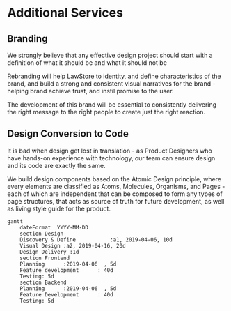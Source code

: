 # Additional Services

## Branding
We strongly believe that any effective design project should start with a definition of what it should be and what it should not be
		
Rebranding will help LawStore to identity, and define characteristics of the brand, and build a strong and consistent visual narratives for the brand - helping brand achieve trust, and instil promise to the user.

The development of this brand will be essential to consistently delivering the right message to the right people to create just the right reaction.

## Design Conversion to Code
It is bad when design get lost in translation - as Product Designers who have hands-on experience with technology, our team can ensure design and its code are exactly the same.
		
We build design components based on the Atomic Design principle, where every elements are classified as Atoms, Molecules, Organisms, and Pages - each of which are independent that can be composed to form any types of page structures, that  acts as source of truth for future development, as well as living style guide for the product.


~~~mermaid
gantt
    dateFormat  YYYY-MM-DD
    section Design
    Discovery & Define           :a1, 2019-04-06, 10d
    Visual Design :a2, 2019-04-16, 20d
    Design Delivery :1d
    section Frontend
    Planning      :2019-04-06  , 5d
    Feature development      : 40d
    Testing: 5d
    section Backend
    Planning      :2019-04-06  , 5d
    Feature Development      : 40d
    Testing: 5d
~~~